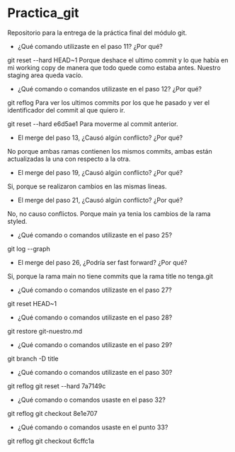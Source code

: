 # Practica_git
Repositorio para la entrega de la práctica final del módulo git.

- ¿Qué comando utilizaste en el paso 11? ¿Por qué?

git reset --hard HEAD~1
Porque deshace el ultimo commit y lo que había en mi working copy de manera que todo quede como estaba antes.
Nuestro staging area queda vacío.

- ¿Qué comando o comandos utilizaste en el paso 12? ¿Por qué?

git reflog
Para ver los ultimos commits por los que he pasado y ver el identificador del commit al que quiero ir.

git reset --hard e6d5ae1
Para moverme al commit anterior.

- El merge del paso 13, ¿Causó algún conflicto? ¿Por qué?

No porque ambas ramas contienen los mismos commits, ambas están actualizadas la una con respecto a la otra.

- El merge del paso 19, ¿Causó algún conflicto? ¿Por qué?

Si, porque se realizaron cambios en las mismas lineas.

- El merge del paso 21, ¿Causó algún conflicto? ¿Por qué?

No, no causo conflictos. Porque main ya tenia los cambios de la rama styled.

- ¿Qué comando o comandos utilizaste en el paso 25?

git log --graph

- El merge del paso 26, ¿Podría ser fast forward? ¿Por qué?

Si, porque la rama main no tiene commits que la rama title no tenga.git

- ¿Qué comando o comandos utilizaste en el paso 27?

git reset HEAD~1

- ¿Qué comando o comandos utilizaste en el paso 28?

git restore git-nuestro.md

- ¿Qué comando o comandos utilizaste en el paso 29?

git branch -D title

- ¿Qué comando o comandos utilizaste en el paso 30?

git reflog
git reset --hard 7a7149c

- ¿Qué comando o comandos usaste en el paso 32?

git reflog
git checkout 8e1e707

- ¿Qué comando o comandos usaste en el punto 33?

git reflog
git checkout 6cffc1a
